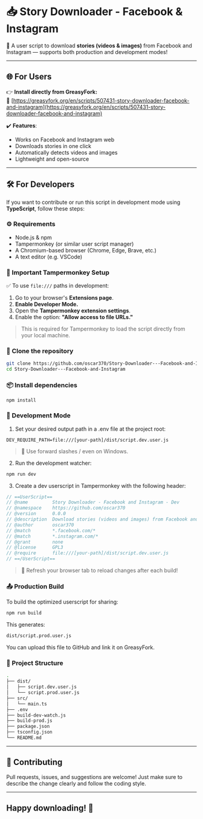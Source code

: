 # 📥 Story Downloader - Facebook & Instagram

🧩 A user script to download **stories (videos & images)** from Facebook and Instagram — supports both production and development modes!

---

## 🌐 For Users

👉 **Install directly from GreasyFork:**  
🔗 [https://greasyfork.org/en/scripts/507431-story-downloader-facebook-and-instagram](https://greasyfork.org/en/scripts/507431-story-downloader-facebook-and-instagram)

✔️ **Features**:

- Works on Facebook and Instagram web
- Downloads stories in one click
- Automatically detects videos and images
- Lightweight and open-source

---

## 🛠️ For Developers

If you want to contribute or run this script in development mode using **TypeScript**, follow these steps:

### ⚙️ Requirements

- Node.js & npm
- Tampermonkey (or similar user script manager)
- A Chromium-based browser (Chrome, Edge, Brave, etc.)
- A text editor (e.g. VSCode)

### 📢 Important Tampermonkey Setup

✅ To use `file:///` paths in development:

1. Go to your browser's **Extensions page**.
2. **Enable Developer Mode.**
3. Open the **Tampermonkey extension settings**.
4. Enable the option: **"Allow access to file URLs."**

> This is required for Tampermonkey to load the script directly from your local machine.


### 🚀 Clone the repository
```bash
git clone https://github.com/oscar370/Story-Downloader---Facebook-and-Instagram.git
cd Story-Downloader---Facebook-and-Instagram
```

### 📦 Install dependencies

```bash
npm install
```

### 🧪 Development Mode

1. Set your desired output path in a .env file at the project root:

```env
DEV_REQUIRE_PATH=file:///[your-path]/dist/script.dev.user.js
```

> 📍 Use forward slashes / even on Windows.

2. Run the development watcher:

```bash
npm run dev
```

3. Create a dev userscript in Tampermonkey with the following header:

```js
// ==UserScript==
// @name         Story Downloader - Facebook and Instagram - Dev
// @namespace    https://github.com/oscar370
// @version      0.0.0
// @description  Download stories (videos and images) from Facebook and Instagram.
// @author       oscar370
// @match        *.facebook.com/*
// @match        *.instagram.com/*
// @grant        none
// @license      GPL3
// @require      file:///[your-path]/dist/script.dev.user.js
// ==/UserScript==
```

> 📍 Refresh your browser tab to reload changes after each build!

### 📤 Production Build

To build the optimized userscript for sharing:

```bash
npm run build
```

This generates:

```bash
dist/script.prod.user.js
```

You can upload this file to GitHub and link it on GreasyFork.

### 📁 Project Structure

```bash
.
├── dist/
│   ├── script.dev.user.js
│   └── script.prod.user.js
├── src/
│   └── main.ts
├── .env
├── build-dev-watch.js
├── build-prod.js
├── package.json
├── tsconfig.json
└── README.md
```

---

## 🤝 Contributing

Pull requests, issues, and suggestions are welcome!
Just make sure to describe the change clearly and follow the coding style.

---

## Happy downloading! 🎉
